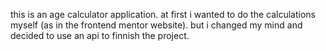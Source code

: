 this is an age calculator application.
at first i wanted to do the calculations myself (as in the frontend mentor website).
but i changed my mind and decided to use an api to finnish the project.
